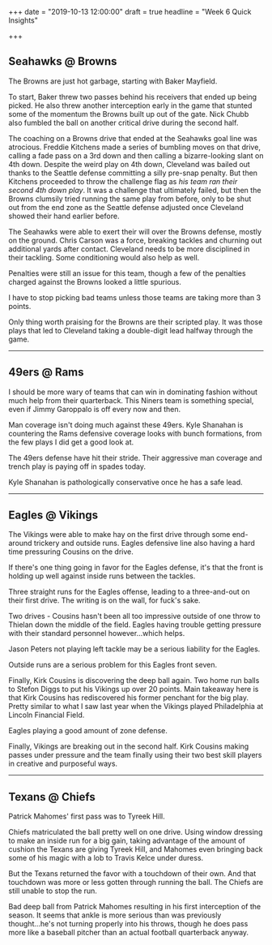 +++
date = "2019-10-13 12:00:00"
draft = true
headline = "Week 6 Quick Insights"

+++
## Seahawks @ Browns

The Browns are just hot garbage, starting with Baker Mayfield.

To start, Baker threw two passes behind his receivers that ended up being picked. He also threw another interception early in the game that stunted some of the momentum the Browns built up out of the gate. Nick Chubb also fumbled the ball on another critical drive during the second half.

The coaching on a Browns drive that ended at the Seahawks goal line was atrocious. Freddie Kitchens made a series of bumbling moves on that drive, calling a fade pass on a 3rd down and then calling a bizarre-looking slant on 4th down. Despite the weird play on 4th down, Cleveland was bailed out  thanks to the Seattle defense committing a silly pre-snap penalty. But then Kitchens proceeded to throw the challenge flag as _his team ran their second 4th down play_. It was a challenge that ultimately failed, but then the Browns clumsily tried running the same play from before, only to be shut out from the end zone as the Seattle defense adjusted once Cleveland showed their hand earlier before.

The Seahawks were able to exert their will over the Browns defense, mostly on the ground. Chris Carson was a force, breaking tackles and churning out additional yards after contact. Cleveland needs to be more disciplined in their tackling. Some conditioning would also help as well.

Penalties were still an issue for this team, though a few of the penalties charged against the Browns looked a little spurious.

I have to stop picking bad teams unless those teams are taking more than 3 points.

Only thing worth praising for the Browns are their scripted play. It was those plays that led to Cleveland taking a double-digit lead halfway through the game.

***

## 49ers @ Rams

I should be more wary of teams that can win in dominating fashion without much help from their quarterback. This Niners team is something special, even if Jimmy Garoppalo is off every now and then.

Man coverage isn't doing much against these 49ers. Kyle Shanahan is countering the Rams defensive coverage looks with bunch formations, from the few plays I did get a good look at.

The 49ers defense have hit their stride. Their aggressive man coverage and trench play is paying off in spades today.

Kyle Shanahan is pathologically conservative once he has a safe lead.

***

## Eagles @ Vikings

The Vikings were able to make hay on the first drive through some end-around trickery and outside runs. Eagles defensive line also having a hard time pressuring Cousins on the drive.

If there's one thing going in favor for the Eagles defense, it's that the front is holding up well against inside runs between the tackles.

Three straight runs for the Eagles offense, leading to a three-and-out on their first drive. The writing is on the wall, for fuck's sake.

Two drives - Cousins hasn't been all too impressive outside of one throw to Thielan down the middle of the field. Eagles having trouble getting pressure with their standard personnel however...which helps.

Jason Peters not playing left tackle may be a serious liability for the Eagles.

Outside runs are a serious problem for this Eagles front seven.

Finally, Kirk Cousins is discovering the deep ball again. Two home run balls to Stefon Diggs to put his Vikings up over 20 points. Main takeaway here is that Kirk Cousins has rediscovered his former penchant for the big play. Pretty similar to what I saw last year when the Vikings played Philadelphia at Lincoln Financial Field.

Eagles playing a good amount of zone defense.

Finally, Vikings are breaking out in the second half. Kirk Cousins making passes under pressure and the team finally using their two best skill players in creative and purposeful ways.

***

## Texans @ Chiefs

Patrick Mahomes' first pass was to Tyreek Hill.

Chiefs matriculated the ball pretty well on one drive. Using window dressing to make an inside run for a big gain, taking advantage of the amount of cushion the Texans are giving Tyreek Hill, and Mahomes even bringing back some of his magic with a lob to Travis Kelce under duress.

But the Texans returned the favor with a touchdown of their own. And that touchdown was more or less gotten through running the ball. The Chiefs are still unable to stop the run.

Bad deep ball from Patrick Mahomes resulting in his first interception of the season. It seems that ankle is more serious than was previously thought...he's not turning properly into his throws, though he does pass more like a baseball pitcher than an actual football quarterback anyway.